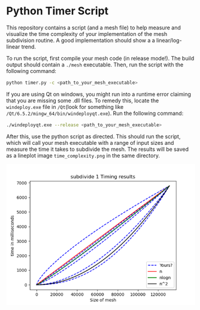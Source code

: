 # Python Timer Script

This repository contains a script (and a mesh file) to help measure and visualize the time complexity of your implementation of the mesh subdivision routine. A good implementation should show a a linear/log-linear trend.

To run the script, first compile your mesh code (in release mode!). The build output should contain a `./mesh` executable.
Then, run the script with the following command:

```bash
python timer.py -c <path_to_your_mesh_executable> 
```

If you are using Qt on windows, you might run into a runtime error claiming that you are missing some .dll files. To remedy this, locate the `windeploy.exe` file in `/Qt`(look for something like `/Qt/6.5.2/mingw_64/bin/windeployqt.exe`). Run the following command:

```bash
./windeployqt.exe --release <path_to_your_mesh_executable>
```

After this, use the python script as directed. This should run the script, which will call your mesh executable with a range of input sizes and measure the time it takes to subdivide the mesh. The results will be saved as a lineplot image `time_complexity.png` in the same directory.

![Time Complexity](demo.png)